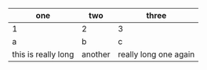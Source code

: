 |one|two|three|
|------|-|--|
|1|2|3|
|a|b|c|
| this is really long | another | really long one again |
